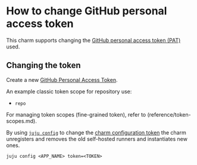 # How to change GitHub personal access token

This charm supports changing the [GitHub personal access token (PAT)](https://github.com/settings/tokens) used.

## Changing the token

Create a new [GitHub Personal Access Token](https://docs.github.com/en/authentication/keeping-your-account-and-data-secure/managing-your-personal-access-tokens).

An example classic token scope for repository use:

- `repo`

For managing token scopes (fine-grained token), refer to (reference/token-scopes.md).

By using [`juju config`](https://juju.is/docs/juju/juju-config) to change the [charm configuration token](https://charmhub.io/github-runner/configure#token) the charm unregisters and removes the old self-hosted runners and instantiates new ones.

```shell
juju config <APP_NAME> token=<TOKEN>
```
